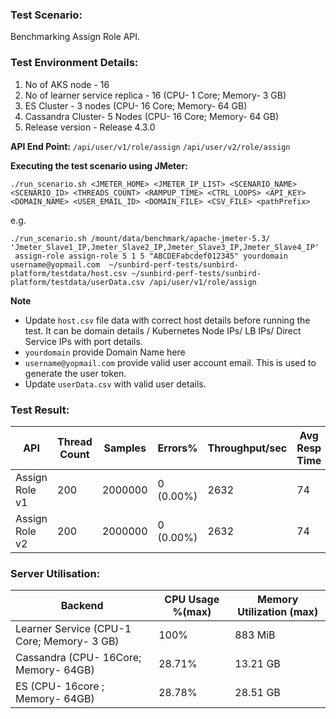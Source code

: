### Test Scenario:

Benchmarking Assign Role API.

### Test Environment Details:
1. No of AKS node - 16
2. No of learner service replica - 16 (CPU- 1 Core; Memory- 3 GB)
4. ES Cluster - 3 nodes (CPU- 16 Core; Memory- 64 GB)
5. Cassandra Cluster- 5 Nodes (CPU- 16 Core; Memory- 64 GB)
6. Release version - Release 4.3.0

**API End Point:** 
`/api/user/v1/role/assign`
`/api/user/v2/role/assign`


**Executing the test scenario using JMeter:**

```./run_scenario.sh <JMETER_HOME> <JMETER_IP_LIST> <SCENARIO_NAME> <SCENARIO_ID> <THREADS_COUNT> <RAMPUP_TIME> <CTRL_LOOPS> <API_KEY> <DOMAIN_NAME> <USER_EMAIL_ID> <DOMAIN_FILE> <CSV_FILE> <pathPrefix> ```

e.g.  

```./run_scenario.sh /mount/data/benchmark/apache-jmeter-5.3/ 'Jmeter_Slave1_IP,Jmeter_Slave2_IP,Jmeter_Slave3_IP,Jmeter_Slave4_IP'  assign-role assign-role 5 1 5 "ABCDEFabcdef012345" yourdomain username@yopmail.com  ~/sunbird-perf-tests/sunbird-platform/testdata/host.csv ~/sunbird-perf-tests/sunbird-platform/testdata/userData.csv /api/user/v1/role/assign```

**Note**
- Update `host.csv` file data with correct host details before running the test. It can be domain details / Kubernetes Node IPs/ LB IPs/ Direct Service IPs with port details.
- `yourdomain` provide Domain Name here 
- `username@yopmail.com` provide valid user account email. This is used to generate the user token.
- Update `userData.csv` with valid user details.

### Test Result:


| API           | Thread Count  | Samples  | Errors%   | Throughput/sec  |Avg Resp Time  |   95th pct  |  99th pct   |
| ------------- | ------------- | -------- | --------- | --------------- |---------------|-------------|-------------|
| Assign Role v1  | 200           | 2000000   | 0 (0.00%) | 2632        |   74         |      187    |  214       |
| Assign Role v2  | 200           | 2000000   | 0 (0.00%) | 2632        |   74         |      187    |  214       |

### Server Utilisation:
| Backend          | CPU Usage %(max) | Memory Utilization (max) |
| ------------- | ------------- |------------- |
| Learner Service (CPU-1 Core; Memory- 3 GB)  |100% |883 MiB |
| Cassandra (CPU- 16Core; Memory- 64GB)|  28.71% | 13.21 GB |
| ES (CPU- 16core ; Memory- 64GB)|28.78% | 28.51 GB|
